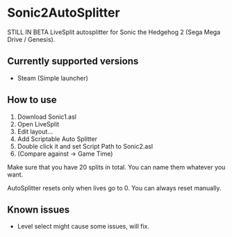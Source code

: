 # Sonic2AutoSplitter

STILL IN BETA
LiveSplit autosplitter for Sonic the Hedgehog 2 (Sega Mega Drive / Genesis).





## Currently supported versions
- Steam (Simple launcher)

## How to use

1. Download Sonic1.asl
2. Open LiveSplit
3. Edit layout...
4. Add Scriptable Auto Splitter
5. Double click it and set Script Path to Sonic2.asl
6. (Compare against -> Game Time)

Make sure that you have 20 splits in total. You can name them whatever you want.

AutoSplitter resets only when lives go to 0. You can always reset manually.

## Known issues

- Level select might cause some issues, will fix.
